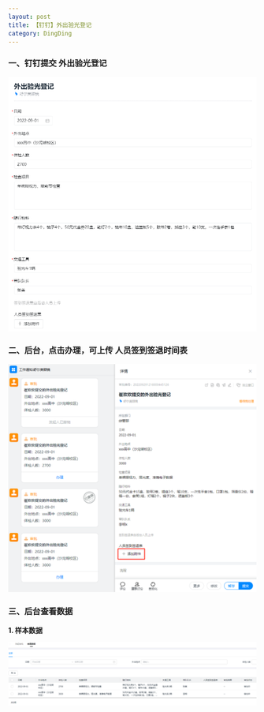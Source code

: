 ```yaml
---
layout: post
title: 【钉钉】外出验光登记
category: DingDing
---
```




### 一、钉钉提交 外出验光登记

![outside_request](/images/outside_request.png)


### 二、后台，点击办理，可上传 人员签到签退时间表

![outside_list](/images/upload_file.png)


### 三、后台查看数据

**1. 样本数据**

![outside_list](/images/outside_list.png)
